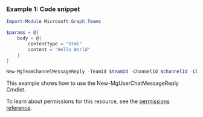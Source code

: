 ### Example 1: Code snippet

```powershellImport-Module Microsoft.Graph.Teams

$params = @{
	body = @{
		contentType = "html"
		content = "Hello World"
	}
}

New-MgTeamChannelMessageReply -TeamId $teamId -ChannelId $channelId -ChatMessageId $chatMessageId -BodyParameter $params
```
This example shows how to use the New-MgUserChatMessageReply Cmdlet.
To learn about permissions for this resource, see the [permissions reference](/graph/permissions-reference).

